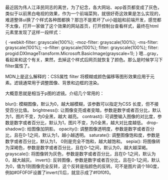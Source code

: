 <!-- category: "css"
labels: "css"
createdAt: 2022-12-06T10:28:00.618+00:00 -->
最近因为伟人江泽民同志的离世，为了纪念，各大网站、app首页都变成了灰色，类似于以前黑白电视的效果，作为一个前端菜狗，就很好奇这效果是怎么实现的，难道整体ui换了个样式各种图都换？那岂不是累坏了ui小姐姐和前端开发，感觉都不太像，打开一家做了这个效果的网站首页，打开控制台查看样式，最终在html元素里发现了这样一段样式：

{
  -webkit-filter: grayscale(100%);
  -moz-filter: grayscale(100%);
  -ms-filter: grayscale(100%);
  -o-filter: grayscale(100%);
  filter: grayscale(100%);
  filter: progid:DXImageTransform.Microsoft.BasicImage(grayscale=1);
}
嗯...gray，看起来和这个有关，果然，去掉这个样式后网页就恢复了颜色。那么是时候学习下filter属性了。

MDN上是这么解释的：CSS属性 filter 将模糊或颜色偏移等图形效果应用于元素。滤镜通常用于调整图像、背景和边框的渲染。

大概意思就是相当于p图的滤镜。介绍几个常用的：

blur(): 模糊图像，默认为0，越大越模糊，该参数可以指定为CSS 长度，但不接受百分比值。
brightness(): 让图像变亮或者变暗，参数是数字或者百分比，默认为1，图片不变，为0全黑，越大 越亮。
contrast(): 可调整输入图像的对比度，参数是数字或者百分比，默认为1，图片不变，为0全黑，越大对比度越低。
drop-shadow(): 给图像加阴影。
opacity(): 调整图像透明度，参数是数字或者百分比，且在0-1之间，默认为1，越小越透明。
saturate(): 调整图像饱和度，参数是数字或者百分比，默认为1， 0则是完全不饱和，越大越饱和。
sepia(): 将图像转为深褐色，参数是数字或者百分比，且在0-1之间，默认为0，越大越深褐。
grayscale(): 将图像转为灰色，参数是数字或者百分比，且在0-1之间，默认为0，越大越灰。
invert(): 反转图像，参数是数字或者百分比，且在0-1之间，默认为0，值为1则图像完全反转，这个反转是指颜色的反转。可不是图片调个180度，例如#0F0F0F设置了invert(1)后，就显示成了#f0f0f0。
